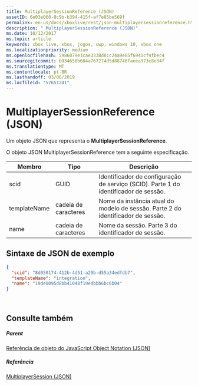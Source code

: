 ```yaml
---
title: MultiplayerSessionReference (JSON)
assetID: 6e03e060-8c9b-b394-415f-af7e85be569f
permalink: en-us/docs/xboxlive/rest/json-multiplayersessionreference.html
description: " MultiplayerSessionReference (JSON)"
ms.date: 10/12/2017
ms.topic: article
keywords: xbox live, xbox, jogos, uwp, windows 10, xbox one
ms.localizationpriority: medium
ms.openlocfilehash: 5986079e1cae3338d8cc24a9e85f6941cf4fbec4
ms.sourcegitcommit: b034650b684a767274d5d88746faeea373c8e34f
ms.translationtype: MT
ms.contentlocale: pt-BR
ms.lasthandoff: 03/06/2019
ms.locfileid: "57651241"
---
```

# <a name="multiplayersessionreference-json"></a>MultiplayerSessionReference (JSON)
Um objeto JSON que representa o **MultiplayerSessionReference**. 
<a id="ID4EQ"></a>

  
 
O objeto JSON MultiplayerSessionReference tem a seguinte especificação.
 
| Membro| Tipo| Descrição| 
| --- | --- | --- | 
| scid| GUID| Identificador de configuração de serviço (SCID). Parte 1 do identificador de sessão.| 
| templateName | cadeia de caracteres | Nome da instância atual do modelo de sessão. Parte 2 do identificador de sessão. | 
| name | cadeia de caracteres | Nome da sessão. Parte 3 do identificador de sessão. | 
  
<a id="ID4EZ"></a>

 
## <a name="sample-json-syntax"></a>Sintaxe de JSON de exemplo 
 

```json
{
  "scid": "8d050174-412b-4d51-a29b-d55a34edfdb7",
  "templateName": "integration",
  "name": "19de0095d8bb41048f19edbbb6bc6b04"
}
  
    
```

  
<a id="ID4EJB"></a>

 
## <a name="see-also"></a>Consulte também
 
<a id="ID4ELB"></a>

 
##### <a name="parent"></a>Parent 

[Referência de objeto do JavaScript Object Notation (JSON)](atoc-xboxlivews-reference-json.md)

  
<a id="ID4EVB"></a>

 
##### <a name="reference"></a>Referência 

[MultiplayerSession (JSON)](json-multiplayersession.md)

   